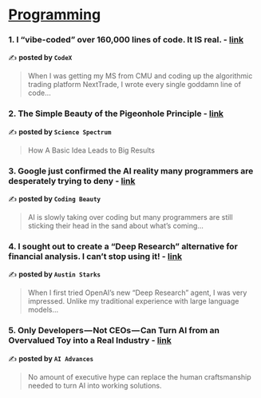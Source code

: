 
<h1><a href=https://medium.com/tag/programming/recommended target="_blank" rel="noopener noreferrer">Programming</a></h1>
<h3>1. I “vibe-coded” over 160,000 lines of code. It IS real. - <a href="https://medium.com/codex/i-vibe-coded-an-entire-algorithmic-trading-platform-it-is-real-c8ee0addef57" target="_blank" rel="noopener noreferrer">link</a></h3>

✍️ **posted by `CodeX`**

<blockquote>When I was getting my MS from CMU and coding up the algorithmic trading platform NextTrade, I wrote every single goddamn line of code…</blockquote>

<h3>2. The Simple Beauty of the Pigeonhole Principle - <a href="https://medium.com/science-spectrum/the-simple-beauty-of-the-pigeonhole-principle-e96bbef8df34" target="_blank" rel="noopener noreferrer">link</a></h3>

✍️ **posted by `Science Spectrum`**

<blockquote>How A Basic Idea Leads to Big Results</blockquote>

<h3>3. Google just confirmed the AI reality many programmers are desperately trying to deny - <a href="https://medium.com/coding-beauty/ai-writes-google-codebase-00e6ad35ac7c" target="_blank" rel="noopener noreferrer">link</a></h3>

✍️ **posted by `Coding Beauty`**

<blockquote>AI is slowly taking over coding but many programmers are still sticking their head in the sand about what’s coming…</blockquote>

<h3>4. I sought out to create a “Deep Research” alternative for financial analysis. I can’t stop using it! - <a href="https://medium.com/@austin-starks/i-sought-out-to-create-a-deep-research-alternative-for-financial-analysis-i-cant-stop-using-it-eb3947534ece" target="_blank" rel="noopener noreferrer">link</a></h3>

✍️ **posted by `Austin Starks`**

<blockquote>When I first tried OpenAI’s new “Deep Research” agent, I was very impressed. Unlike my traditional experience with large language models…</blockquote>

<h3>5. Only Developers — Not CEOs — Can Turn AI from an Overvalued Toy into a Real Industry - <a href="https://medium.com/ai-advances/only-developers-not-ceos-can-turn-ai-from-an-overvalued-toy-into-a-real-industry-c16b3c5e93cc" target="_blank" rel="noopener noreferrer">link</a></h3>

✍️ **posted by `AI Advances`**

<blockquote>No amount of executive hype can replace the human craftsmanship needed to turn AI into working solutions.</blockquote>

